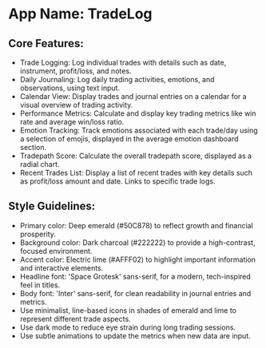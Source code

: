 # **App Name**: TradeLog

## Core Features:

- Trade Logging: Log individual trades with details such as date, instrument, profit/loss, and notes.
- Daily Journaling: Log daily trading activities, emotions, and observations, using text input.
- Calendar View: Display trades and journal entries on a calendar for a visual overview of trading activity.
- Performance Metrics: Calculate and display key trading metrics like win rate and average win/loss ratio.
- Emotion Tracking: Track emotions associated with each trade/day using a selection of emojis, displayed in the average emotion dashboard section.
- Tradepath Score: Calculate the overall tradepath score, displayed as a radial chart.
- Recent Trades List: Display a list of recent trades with key details such as profit/loss amount and date. Links to specific trade logs.

## Style Guidelines:

- Primary color: Deep emerald (#50C878) to reflect growth and financial prosperity.
- Background color: Dark charcoal (#222222) to provide a high-contrast, focused environment.
- Accent color: Electric lime (#AFFF02) to highlight important information and interactive elements.
- Headline font: 'Space Grotesk' sans-serif, for a modern, tech-inspired feel in titles.
- Body font: 'Inter' sans-serif, for clean readability in journal entries and metrics.
- Use minimalist, line-based icons in shades of emerald and lime to represent different trade aspects.
- Use dark mode to reduce eye strain during long trading sessions.
- Use subtle animations to update the metrics when new data are input.